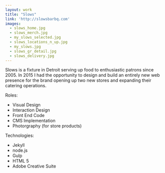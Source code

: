 ```yaml
---
layout: work
title: "Slows"
link: 'http://slowsbarbq.com'
images:
  - slows_home.jpg
  - slows_merch.jpg
  - my_slows_selected.jpg
  - slows_locations_n_up.jpg
  - my_slows.jpg
  - slows_gr_detail.jpg
  - slows_delivery.jpg
---
```


Slows is a fixture in Detroit serving up food to enthusiastic patrons since 2005. In 2015 I had the opportunity to design and build an entirely new web presence for the brand opening up two new stores and expanding their catering operations.

Roles:

  * Visual Design
  * Interaction Design
  * Front End Code
  * CMS Implementation
  * Photorgraphy (for store products)

Technologies:

  * Jekyll
  * node.js
  * Gulp
  * HTML 5
  * Adobe Creative Suite
